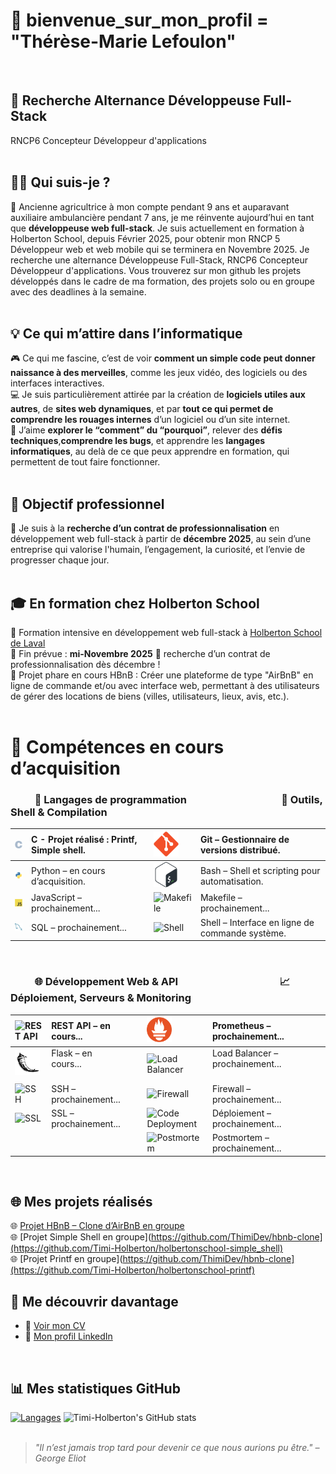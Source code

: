 # 👋 bienvenue_sur_mon_profil = "Thérèse-Marie Lefoulon"
<br>

## 🎯 Recherche Alternance Développeuse Full-Stack
RNCP6 Concepteur Développeur d'applications
<br>
<br>

## 🧑‍💻 Qui suis-je ?

🌿  Ancienne agricultrice à mon compte pendant 9 ans et auparavant auxiliaire ambulancière pendant 7 ans, je me réinvente aujourd’hui en tant que **développeuse web full-stack**. Je suis actuellement en formation à Holberton School, depuis Février 2025, pour obtenir mon RNCP 5 Développeur web et web mobile qui se terminera en Novembre 2025. Je recherche une alternance Développeuse Full-Stack, RNCP6 Concepteur Développeur d'applications. Vous trouverez sur mon github les projets développés dans le cadre de ma formation, des projets solo ou en groupe avec des deadlines à la semaine.
<br>
<br>

## 💡 Ce qui m’attire dans l’informatique

🎮  Ce qui me fascine, c’est de voir **comment un simple code peut donner naissance à des merveilles**, comme les jeux vidéo, des logiciels ou des interfaces interactives.  
💻  Je suis particulièrement attirée par la création de **logiciels utiles aux autres**, de **sites web dynamiques**, et par **tout ce qui permet de comprendre les rouages internes** d’un logiciel ou d’un site internet.  
🧠 J’aime **explorer le “comment” du “pourquoi”**, relever des **défis techniques**,**comprendre les bugs**, et apprendre les **langages informatiques**, au delà de ce que peux apprendre en formation, qui permettent de tout faire fonctionner.
<br>
<br>

## 🎯 Objectif professionnel

🔎  Je suis à la **recherche d’un contrat de professionnalisation** en développement web full-stack à partir de **décembre 2025**,
    au sein d’une entreprise qui valorise l'humain, l’engagement, la curiosité, et l’envie de progresser chaque jour.
<br>
<br>
 
## 🎓 En formation chez Holberton School

📍 Formation intensive en développement web full-stack à [Holberton School de Laval](https://www.holbertonschool.fr/)  
📅 Fin prévue : **mi-Novembre 2025**  🎯 recherche d’un contrat de professionnalisation dès décembre !  
🧱 Projet phare en cours HBnB : Créer une plateforme de type "AirBnB" en ligne de commande et/ou avec interface web, permettant à des utilisateurs de gérer des locations de biens (villes, utilisateurs, lieux, avis, etc.).
<br>
<br>
 
# 🔧 Compétences en cours d’acquisition
### &nbsp;&nbsp;&nbsp;&nbsp;&nbsp;&nbsp;&nbsp;&nbsp;&nbsp;&nbsp;🧠 Langages de programmation&nbsp;&nbsp;&nbsp;&nbsp;&nbsp;&nbsp;&nbsp;&nbsp;&nbsp;&nbsp;&nbsp;&nbsp;&nbsp;&nbsp;&nbsp;&nbsp;&nbsp;&nbsp;&nbsp;&nbsp;&nbsp;&nbsp;&nbsp;&nbsp;&nbsp;&nbsp;&nbsp;&nbsp;&nbsp;&nbsp;&nbsp;&nbsp;&nbsp;&nbsp;&nbsp;&nbsp;&nbsp;&nbsp;&nbsp;🔧 Outils, Shell & Compilation  

| <img src="https://raw.githubusercontent.com/devicons/devicon/master/icons/c/c-original.svg" width="40" alt="C"> | C - Projet réalisé : Printf, Simple shell.&nbsp;&nbsp;&nbsp;&nbsp;&nbsp;&nbsp;&nbsp; &nbsp;&nbsp;&nbsp;&nbsp;&nbsp;&nbsp;&nbsp; &nbsp;&nbsp;&nbsp;&nbsp;&nbsp;&nbsp;&nbsp;        | <img src="https://raw.githubusercontent.com/devicons/devicon/master/icons/git/git-original.svg" width="40" alt="Git"> | Git – Gestionnaire de versions distribué.     |
|:-------------------------------------------------------------------------------------------------------------|:-------------------------------------------------|:-------------------------------------------------------------------------------------------------------------|:-------------------------------------------------|
| <img src="https://raw.githubusercontent.com/devicons/devicon/master/icons/python/python-original.svg" width="40" alt="Python"> | Python – en cours d’acquisition. | <img src="https://raw.githubusercontent.com/devicons/devicon/master/icons/bash/bash-original.svg" width="40" alt="Bash"> | Bash – Shell et scripting pour automatisation. |
| <img src="https://raw.githubusercontent.com/devicons/devicon/master/icons/javascript/javascript-original.svg" width="40" alt="JavaScript"> | JavaScript – prochainement...            | <img src="https://img.shields.io/badge/Makefile-blue?logo=gnu" width="90" alt="Makefile"> | Makefile – prochainement...&nbsp;&nbsp;&nbsp;&nbsp;&nbsp;&nbsp;&nbsp; &nbsp;&nbsp;&nbsp;&nbsp;&nbsp;&nbsp;&nbsp;  |
| <img src="https://raw.githubusercontent.com/devicons/devicon/master/icons/mysql/mysql-original.svg" width="40" alt="SQL"> | SQL – prochainement... | <img src="https://img.shields.io/badge/Shell-black?logo=gnubash" width="90" alt="Shell"> | Shell – Interface en ligne de commande système. |

<br>

### &nbsp;&nbsp;&nbsp;&nbsp;&nbsp;&nbsp;&nbsp;&nbsp;&nbsp;&nbsp;🌐 Développement Web & API&nbsp;&nbsp;&nbsp;&nbsp;&nbsp;&nbsp;&nbsp;&nbsp;&nbsp;&nbsp;&nbsp;&nbsp;&nbsp;&nbsp;&nbsp;&nbsp;&nbsp;&nbsp;&nbsp;&nbsp;&nbsp;&nbsp;&nbsp;&nbsp;&nbsp;&nbsp;&nbsp;&nbsp;&nbsp;&nbsp;&nbsp;&nbsp;&nbsp;&nbsp;&nbsp;&nbsp;&nbsp;&nbsp;&nbsp;&nbsp;&nbsp;&nbsp;📈 Déploiement, Serveurs & Monitoring  

| <img src="https://img.shields.io/badge/REST_API-%23000000.svg?logo=fastapi&logoColor=white" width="90" alt="REST API"> | REST API – en cours... | <img src="https://raw.githubusercontent.com/devicons/devicon/master/icons/prometheus/prometheus-original.svg" width="40" alt="Prometheus"> | Prometheus – prochainement... |
|:----------------------------------------------------------------------------------------------------------------|:-----------------------------------------------------|:----------------------------------------------------------------------------------------------------------------|:-----------------------------------------------------|
| <img src="https://raw.githubusercontent.com/devicons/devicon/master/icons/flask/flask-original.svg" width="40" alt="Flask"> | Flask – en cours...&nbsp;&nbsp;&nbsp;&nbsp;&nbsp;&nbsp;&nbsp; &nbsp;&nbsp;&nbsp;&nbsp;&nbsp;&nbsp;&nbsp; &nbsp;&nbsp;&nbsp;&nbsp;&nbsp;&nbsp;&nbsp; &nbsp;&nbsp;&nbsp;&nbsp;&nbsp;&nbsp;&nbsp; &nbsp;&nbsp;&nbsp;&nbsp;&nbsp;&nbsp;&nbsp;               | <img src="https://img.shields.io/badge/Load_Balancer-lightgrey?logo=nginx" width="110" alt="Load Balancer"> | Load Balancer – prochainement...&nbsp;&nbsp;&nbsp;&nbsp;&nbsp;&nbsp;&nbsp; &nbsp;&nbsp;&nbsp;&nbsp;&nbsp;&nbsp;&nbsp; &nbsp;&nbsp;&nbsp;&nbsp;&nbsp;&nbsp;&nbsp; &nbsp;&nbsp;&nbsp;&nbsp;&nbsp;&nbsp;&nbsp;  |
| <img src="https://img.shields.io/badge/SSH-%23000000.svg?logo=openssh&logoColor=white" width="90" alt="SSH"> | SSH – prochainement...      | <img src="https://img.shields.io/badge/Firewall-darkred?logo=datadog&logoColor=white" width="90" alt="Firewall"> | Firewall – prochainement...      |
| <img src="https://img.shields.io/badge/SSL-green?logo=letsencrypt&logoColor=white" width="90" alt="SSL"> | SSL – prochainement...   | <img src="https://img.shields.io/badge/Code_Deployment-blue?logo=digitalocean" width="130" alt="Code Deployment"> | Déploiement – prochainement...   |
|                                                                                                                  |                                                       | <img src="https://img.shields.io/badge/Postmortem-%23black.svg?logo=google&logoColor=white" width="100" alt="Postmortem"> | Postmortem – prochainement...           |
<br>

## 🌐 Mes projets réalisés

🌐 [Projet HBnB – Clone d’AirBnB en groupe](https://github.com/Robin-1998/holbertonschool-hbnb)<br>
🌐 [Projet Simple Shell en groupe](https://github.com/ThimiDev/hbnb-clone](https://github.com/Timi-Holberton/holbertonschool-simple_shell)<br>
🌐 [Projet Printf en groupe](https://github.com/ThimiDev/hbnb-clone](https://github.com/Timi-Holberton/holbertonschool-printf)<br>


## 💼 Me découvrir davantage

- 📄 [Voir mon CV](https://github.com/Timi-Holberton/Timi-Holberton/blob/main/CV%20Lefoulon%20TM%202025.pdf)
- 🔗 [Mon profil LinkedIn](https://www.linkedin.com/in/thérèse-marie-lefoulon-08ba24356)
<br>


## 📊 Mes statistiques GitHub

[![Langages](https://github-readme-stats.vercel.app/api/top-langs/?username=Timi-Holberton&layout=compact&theme=radical)](https://github.com/anuraghazra/github-readme-stats)
![Timi-Holberton's GitHub stats](https://github-readme-stats.vercel.app/api?username=Timi-Holberton&show_icons=true&theme=default)
<br>
<br>

> *"Il n’est jamais trop tard pour devenir ce que nous aurions pu être." – George Eliot*
